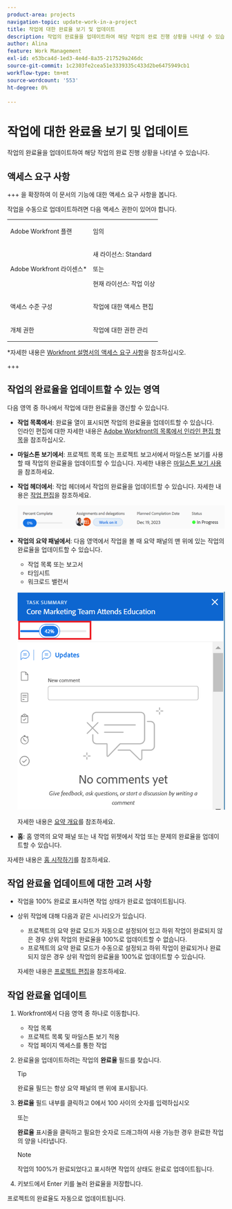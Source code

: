 ```yaml
---
product-area: projects
navigation-topic: update-work-in-a-project
title: 작업에 대한 완료율 보기 및 업데이트
description: 작업의 완료율을 업데이트하여 해당 작업의 완료 진행 상황을 나타낼 수 있습니다.
author: Alina
feature: Work Management
exl-id: e53bca4d-1ed3-4e4d-8a35-217529a246dc
source-git-commit: 1c2303fe2cea51e3339335c433d2be6475949cb1
workflow-type: tm+mt
source-wordcount: '553'
ht-degree: 0%

---
```


# 작업에 대한 완료율 보기 및 업데이트

<!--Audited:01/2024-->

작업의 완료율을 업데이트하여 해당 작업의 완료 진행 상황을 나타낼 수 있습니다.

## 액세스 요구 사항

+++ 을 확장하여 이 문서의 기능에 대한 액세스 요구 사항을 봅니다.

작업을 수동으로 업데이트하려면 다음 액세스 권한이 있어야 합니다.

<table style="table-layout:auto"> 
 <col> 
 <col> 
 <tbody> 
  <tr> 
   <td role="rowheader">Adobe Workfront 플랜</td> 
   <td> <p>임의</p> </td> 
  </tr> 
  <tr> 
   <td role="rowheader">Adobe Workfront 라이센스*</td> 
   <td> <p>새 라이선스: Standard</p> 
   또는
   <p>현재 라이선스: 작업 이상</p>
   </td> 
  </tr> 
  <tr> 
   <td role="rowheader">액세스 수준 구성</td> 
   <td> <p>작업에 대한 액세스 편집</p> </td> 
  </tr> 
  <tr> 
   <td role="rowheader">개체 권한</td> 
   <td> <p>작업에 대한 권한 관리</p>  </td> 
  </tr> 
 </tbody> 
</table>

*자세한 내용은 [Workfront 설명서의 액세스 요구 사항](/help/quicksilver/administration-and-setup/add-users/access-levels-and-object-permissions/access-level-requirements-in-documentation.md)을 참조하십시오.

+++

## 작업의 완료율을 업데이트할 수 있는 영역

다음 영역 중 하나에서 작업에 대한 완료율을 갱신할 수 있습니다.

* **작업 목록에서**: 완료율 열이 표시되면 작업의 완료율을 업데이트할 수 있습니다.\
  인라인 편집에 대한 자세한 내용은 [Adobe Workfront의 목록에서 인라인 편집 항목](../../../workfront-basics/navigate-workfront/use-lists/inline-edit-objects.md)을 참조하십시오.

* **마일스톤 보기에서**: 프로젝트 목록 또는 프로젝트 보고서에서 마일스톤 보기를 사용할 때 작업의 완료율을 업데이트할 수 있습니다. 자세한 내용은 [마일스톤 보기 사용](../../../reports-and-dashboards/reports/reporting-elements/use-milestone-view.md)을 참조하세요.

<!--only in legacy commenting: 
* **As you update the task**:  You can update the percent complete option of a task when adding an update to the task.

  >[!IMPORTANT]
  >
  >This option displays only after you enable the Show Percent Complete option.  
  >To enable the percent complete update bar for tasks, do the following:   
  >
  >1. Go to the **Main** menu>your name>**More** icon next to your name >**Edit** > select **Show percent complete on update status**.   
  >![](assets/show-percent-complete-toggle-in-user-profile-350x243.png)  >-->

* **작업 헤더에서**: 작업 헤더에서 작업의 완료율을 업데이트할 수 있습니다. 자세한 내용은 [작업 편집](../../tasks/manage-tasks/edit-tasks.md)을 참조하세요.

  ![](assets/nwe-updatetaskpercentinheader-350x54.png)

* **작업의 요약 패널에서**: 다음 영역에서 작업을 볼 때 요약 패널의 맨 위에 있는 작업의 완료율을 업데이트할 수 있습니다.

   * 작업 목록 또는 보고서
   * 타임시트
   * 워크로드 밸런서

  ![](assets/update-percent-complete-in-task-summary-highlighted.png)

  자세한 내용은 [요약 개요](/help/quicksilver/workfront-basics/the-new-workfront-experience/summary-overview.md)를 참조하세요.

* **홈**: 홈 영역의 요약 패널 또는 내 작업 위젯에서 작업 또는 문제의 완료율을 업데이트할 수 있습니다.

자세한 내용은 [홈 시작하기](/help/quicksilver/workfront-basics/using-home/using-the-home-area/get-started-with-home.md)를 참조하세요.

## 작업 완료율 업데이트에 대한 고려 사항

* 작업을 100% 완료로 표시하면 작업 상태가 완료로 업데이트됩니다.
* 상위 작업에 대해 다음과 같은 시나리오가 있습니다.
   * 프로젝트의 요약 완료 모드가 자동으로 설정되어 있고 하위 작업이 완료되지 않은 경우 상위 작업의 완료율을 100%로 업데이트할 수 없습니다.
   * 프로젝트의 요약 완료 모드가 수동으로 설정되고 하위 작업이 완료되거나 완료되지 않은 경우 상위 작업의 완료율을 100%로 업데이트할 수 있습니다.

  자세한 내용은 [프로젝트 편집](../manage-projects/edit-projects.md)을 참조하세요.

## 작업 완료율 업데이트

1. Workfront에서 다음 영역 중 하나로 이동합니다.

   * 작업 목록
   * 프로젝트 목록 및 마일스톤 보기 적용
   * 작업 페이지 액세스를 통한 작업
1. 완료율을 업데이트하려는 작업의 **완료율** 필드를 찾습니다.

   >[!TIP]
   >
   >  완료율 필드는 항상 요약 패널의 맨 위에 표시됩니다.


1. **완료율** 필드 내부를 클릭하고 0에서 100 사이의 숫자를 입력하십시오

   또는

   **완료율** 표시줄을 클릭하고 필요한 숫자로 드래그하여 사용 가능한 경우 완료한 작업의 양을 나타냅니다.

   >[!NOTE]
   >
   >작업의 100%가 완료되었다고 표시하면 작업의 상태도 완료로 업데이트됩니다.


1. 키보드에서 Enter 키를 눌러 완료율을 저장합니다.

프로젝트의 완료율도 자동으로 업데이트됩니다.

